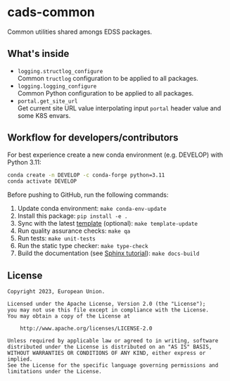 # cads-common

Common utilities shared amongs EDSS packages.

## What's inside

- `logging.structlog_configure`\
  Common `tructlog` configuration to be applied to all packages.
- `logging.logging_configure`\
  Common Python configuration to be applied to all packages.
- `portal.get_site_url`\
  Get current site URL value interpolating input `portal` header value and some K8S envars.

## Workflow for developers/contributors

For best experience create a new conda environment (e.g. DEVELOP) with Python 3.11:

```bash
conda create -n DEVELOP -c conda-forge python=3.11
conda activate DEVELOP
```

Before pushing to GitHub, run the following commands:

1. Update conda environment: `make conda-env-update`
1. Install this package: `pip install -e .`
1. Sync with the latest [template](https://github.com/ecmwf-projects/cookiecutter-conda-package) (optional): `make template-update`
1. Run quality assurance checks: `make qa`
1. Run tests: `make unit-tests`
1. Run the static type checker: `make type-check`
1. Build the documentation (see [Sphinx tutorial](https://www.sphinx-doc.org/en/master/tutorial/)): `make docs-build`

## License

```plain
Copyright 2023, European Union.

Licensed under the Apache License, Version 2.0 (the "License");
you may not use this file except in compliance with the License.
You may obtain a copy of the License at

    http://www.apache.org/licenses/LICENSE-2.0

Unless required by applicable law or agreed to in writing, software
distributed under the License is distributed on an "AS IS" BASIS,
WITHOUT WARRANTIES OR CONDITIONS OF ANY KIND, either express or implied.
See the License for the specific language governing permissions and
limitations under the License.
```
